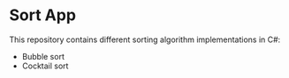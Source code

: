 Sort App
========

This repository contains different sorting algorithm implementations in C#:
 - Bubble sort
 - Cocktail sort